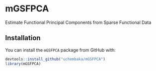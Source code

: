 # mGSFPCA

Estimate Functional Principal Components from Sparse Functional Data

## Installation 

You can install the `mGSFPCA` package from GitHub with:

``` r
devtools::install_github("uchembaka/mGSFPCA")
library(mGSFPCA)
```
